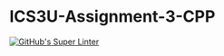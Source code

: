 # ICS3U-Assignment-3-CPP

[![GitHub's Super Linter](https://github.com/michael-clermont1/ICS3U-Assignment-3-CPP/workflows/GitHub's%20Super%20Linter/badge.svg)](https://github.com/michael-clermont1/ICS3U-Assignment-3-CPP/actions)
